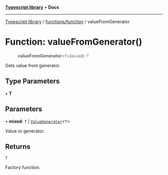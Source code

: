 [**Typescript library**](../../../index.md) • **Docs**

***

[Typescript library](../../../modules.md) / [functions/function](../index.md) / valueFromGenerator

# Function: valueFromGenerator()

> **valueFromGenerator**\<`T`\>(`mixed`): `T`

Gets value from generator.

## Type Parameters

• **T**

## Parameters

• **mixed**: `T` \| [`ValueGenerator`](../interfaces/ValueGenerator.md)\<`T`\>

Value or generator.

## Returns

`T`

Factory function.
